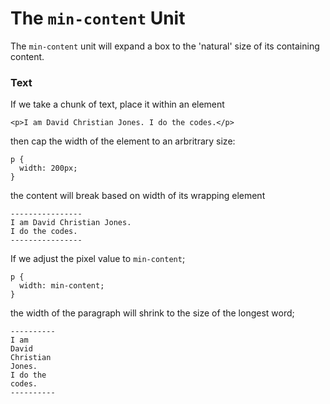 # The `min-content` Unit

The `min-content` unit will expand a box to the 'natural' size of its containing content.

### Text

If we take a chunk of text, place it within an element

```
<p>I am David Christian Jones. I do the codes.</p>
```

then cap the width of the element to an arbritrary size:

```
p {
  width: 200px;
}
```

the content will break based on width of its wrapping element

```
----------------
I am David Christian Jones.
I do the codes.
----------------
```

If we adjust the pixel value to `min-content`;

```
p {
  width: min-content;
}
```

the width of the paragraph will shrink to the size of the longest word;

```
----------
I am
David
Christian
Jones.
I do the
codes.
----------
```
